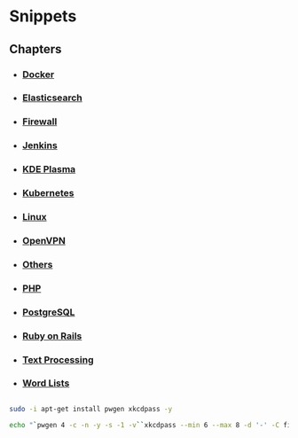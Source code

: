 # Snippets

## Chapters

* ### [Docker](chapters/docker)
* ### [Elasticsearch](chapters/elasticsearch)
* ### [Firewall](chapters/firewall)
* ### [Jenkins](chapters/jenkins)
* ### [KDE Plasma](chapters/kde-plasma)
* ### [Kubernetes](chapters/kubernetes)
* ### [Linux](chapters/linux)
* ### [OpenVPN](chapters/openvpn)
* ### [Others](chapters/others)
* ### [PHP](chapters/php)
* ### [PostgreSQL](chapters/postgresql)
* ### [Ruby on Rails](chapters/ruby-on-rails)
* ### [Text Processing](chapters/text-processing)
* ### [Word Lists](chapters/word-lists)

##

```bash
sudo -i apt-get install pwgen xkcdpass -y

echo "`pwgen 4 -c -n -y -s -1 -v``xkcdpass --min 6 --max 8 -d '-' -C first -n 2 -c 1``pwgen 4 -c -n -y -s -1 -v`"
```